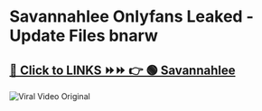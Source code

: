 
 # Savannahlee Onlyfans Leaked - Update Files bnarw

## <h2><a href="https://clipsfans.com/Savannahlee&ref=git">🔗 Click to LINKS ⏩⏩ 👉 🟢 Savannahlee </a></h2>

<a href="https://clipsfans.com/Savannahlee&ref=git" rel="nofollow" data-target="animated-image.originalLink"><img src="https://i.ibb.co.com/xMMVF88/686577567.gif" alt="Viral Video Original" style="max-width: 100%; display: inline-block;" data-target="animated-image.originalImage"></a>

